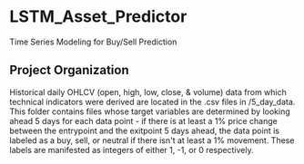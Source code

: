 # LSTM_Asset_Predictor
Time Series Modeling for Buy/Sell Prediction

## Project Organization
Historical daily OHLCV (open, high, low, close, & volume) data from which technical indicators were derived are located in the .csv files in /5_day_data. This folder contains files whose target variables are determined by looking ahead 5 days for each data point - if there is at least a 1% price change between the entrypoint and the exitpoint 5 days ahead, the data point is labeled as a buy, sell, or neutral if there isn't at least a 1% movement. These labels are manifested as integers of either 1, -1, or 0 respectively.